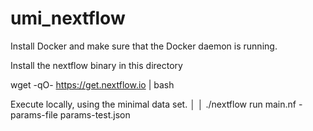# umi_nextflow

Install Docker and make sure that the Docker daemon is running.

Install the nextflow binary in this directory

wget -qO- https://get.nextflow.io | bash

Execute locally, using the minimal data set.                                    │
                                                                                │
./nextflow run main.nf -params-file params-test.json

